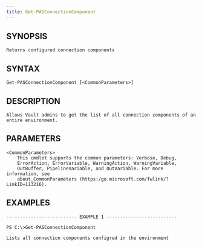 ```yaml
---
title: Get-PASConnectionComponent
---
```


## SYNOPSIS

    Returns configured connection components

## SYNTAX

    Get-PASConnectionComponent [<CommonParameters>]

## DESCRIPTION

    Allows Vault admins to get the list of all connection components of an entire environment.

## PARAMETERS

    <CommonParameters>
        This cmdlet supports the common parameters: Verbose, Debug,
        ErrorAction, ErrorVariable, WarningAction, WarningVariable,
        OutBuffer, PipelineVariable, and OutVariable. For more information, see
        about_CommonParameters (https:/go.microsoft.com/fwlink/?LinkID=113216).

## EXAMPLES

    -------------------------- EXAMPLE 1 --------------------------

    PS C:\>Get-PASConnectionComponent

    Lists all connection components configred in the environment
